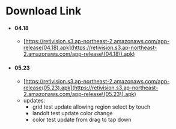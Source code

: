 # Download Link

* #### 04.18
  * [https://retivision.s3.ap-northeast-2.amazonaws.com/app-release(04.18).apk](https://retivision.s3.ap-northeast-2.amazonaws.com/app-release\(04.18\).apk)
* #### 05.23
  * [https://retivision.s3.ap-northeast-2.amazonaws.com/app-release(05.23).apk](https://retivision.s3.ap-northeast-2.amazonaws.com/app-release\(05.23\).apk)
  * updates:
    * grid test update allowing region select by touch
    * landolt test update color change
    * color test update from drag to tap down
